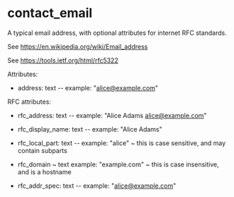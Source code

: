 # contact_email

A typical email address, with optional attributes for internet RFC standards.

See https://en.wikipedia.org/wiki/Email_address

See https://tools.ietf.org/html/rfc5322

Attributes:

* address: text -- example: "alice@example.com"

RFC attributes:

* rfc_address: text -- example: "Alice Adams <alice@example.com>"

* rfc_display_name: text -- example: "Alice Adams"

* rfc_local_part: text -- example: "alice" ~ this is case sensitive, and may contain subparts

* rfc_domain ~ text example: "example.com" ~ this is case insensitive, and is a hostname

* rfc_addr_spec: text -- example: "alice@example.com"
